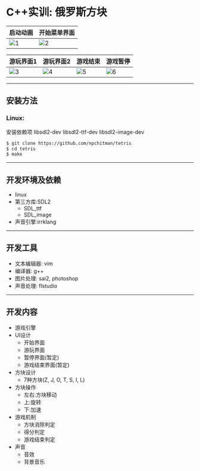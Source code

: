 # C++实训: 俄罗斯方块

|启动动画|开始菜单界面|
|---|---|
|![1](https://github.com/npchitman/tetris/blob/master/screenshot/1.png?raw=true) | ![2](https://github.com/npchitman/tetris/blob/master/screenshot/2.png?raw=true)|


|游玩界面1|游玩界面2|游戏结束|游戏暂停|
|---|---|---|---|
|![3](https://github.com/npchitman/tetris/blob/master/screenshot/3.png?raw=true) | ![4](https://github.com/npchitman/tetris/blob/master/screenshot/4.png?raw=true) | ![5](https://github.com/npchitman/tetris/blob/master/screenshot/5.png?raw=true)| ![6](https://github.com/npchitman/tetris/blob/master/screenshot/6.png?raw=true)|

---

## 安装方法
### Linux:
安装依赖项 libsdl2-dev libsdl2-ttf-dev libsdl2-image-dev
```bash
$ git clone https://github.com/npchitman/tetris
$ cd tetris
$ make
```

---

## 开发环境及依赖

* linux
* 第三方库:SDL2
    * SDL_ttf
    * SDL_image
* 声音引擎:irrklang

---

## 开发工具

* 文本编辑器: vim
* 编译器: g++
* 图片处理: sai2, photoshop
* 声音处理: flstudio

---

## 开发内容
* 游戏引擎
* UI设计
    * 开始界面
    * 游玩界面
    * 暂停界面(暂定)
    * 游戏结束界面(暂定)
* 方块设计
    * 7种方块(Z, J, O, T, S, I, L)
* 方块操作
    * 左右:方块移动
    * 上:旋转
    * 下:加速
* 游戏机制
    * 方块消除判定
    * 得分判定
    * 游戏结束判定
* 声音
    * 音效
    * 背景音乐
